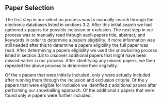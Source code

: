 ## Paper Selection

The first step in our selection process was to manually search through the electronic databases listed in sections 3.2. After this initial search we had gathered x papers for possible inclusion or exclusion. The next step in our process was to manually read through each papers title, abstract, and keywords in order to determine a papers eligibility. If more information was still needed after this to determine a papers eligibility the full paper was read. After determining a papers eligibility we used the snowballing process listed in section 3.8 to discover additional papers that might have been missed earlier in our process. After identifying any missed papers, we then repeated the above process to determine their eligibility.

Of the x papers that were initially included, only y were actually included after running them through the inclusion and exclusion criteria. Of the y papers that were eligible for inclusion we identified z additional papers after performing our snowballing approach. Of the additional z papers that were found only w papers were further included. 

